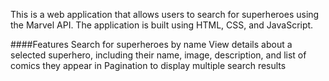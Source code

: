 This is a web application that allows users to search for superheroes using the Marvel API. The application is built using HTML, CSS, and JavaScript.

####Features
Search for superheroes by name View details about a selected superhero, including their name, image, description, and list of comics they appear in Pagination to display multiple search results
